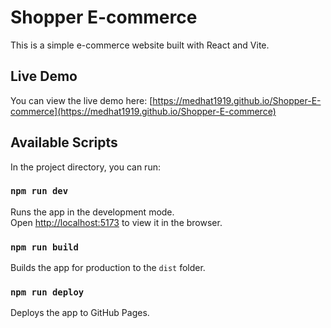 # Shopper E-commerce

This is a simple e-commerce website built with React and Vite.

## Live Demo

You can view the live demo here: [https://medhat1919.github.io/Shopper-E-commerce](https://medhat1919.github.io/Shopper-E-commerce)

## Available Scripts

In the project directory, you can run:

### `npm run dev`

Runs the app in the development mode.<br />
Open [http://localhost:5173](http://localhost:5173) to view it in the browser.

### `npm run build`

Builds the app for production to the `dist` folder.<br />

### `npm run deploy`

Deploys the app to GitHub Pages.
